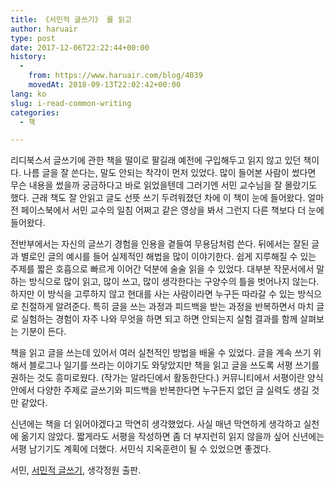 ```yaml
---
title: 《서민적 글쓰기》 를 읽고
author: haruair
type: post
date: 2017-12-06T22:22:44+00:00
history:
  - 
    from: https://www.haruair.com/blog/4039
    movedAt: 2018-09-13T22:02:42+00:00
lang: ko
slug: i-read-common-writing
categories:
  - 책

---
```

리디북스서 글쓰기에 관한 책을 떨이로 팔길래 예전에 구입해두고 읽지 않고 있던 책이다. 나름 글을 잘 쓴다는, 말도 안되는 착각이 먼저 있었다. 많이 들어본 사람이 썼다면 무슨 내용을 썼을까 궁금하다고 바로 읽었을텐데 그러기엔 서민 교수님을 잘 몰랐기도 했다. 근래 책도 잘 안읽고 글도 선뜻 쓰기 두려워졌던 차에 이 책이 눈에 들어왔다. 얼마 전 페이스북에서 서민 교수의 일침 어쩌고 같은 영상을 봐서 그런지 다른 책보다 더 눈에 들어왔다.

전반부에서는 자신의 글쓰기 경험을 인용을 곁들여 무용담처럼 쓴다. 뒤에서는 잘된 글과 별로인 글의 예시를 들어 실제적인 해법을 많이 이야기한다. 쉽게 지루해질 수 있는 주제를 짧은 호흡으로 빠르게 이어간 덕분에 술술 읽을 수 있었다. 대부분 작문서에서 말하는 방식으로 많이 읽고, 많이 쓰고, 많이 생각한다는 구양수의 틀을 벗어나지 않는다. 하지만 이 방식을 고루하지 않고 현대를 사는 사람이라면 누구든 따라갈 수 있는 방식으로 친절하게 알려준다. 특히 글을 쓰는 과정과 피드백을 받는 과정을 반복하면서 마치 글로 실험하는 경험이 자주 나와 무엇을 하면 되고 하면 안되는지 실험 결과를 함께 살펴보는 기분이 든다.

책을 읽고 글을 쓰는데 있어서 여러 실천적인 방법을 배울 수 있었다. 글을 계속 쓰기 위해서 블로그나 일기를 쓰라는 이야기도 와닿았지만 책을 읽고 글을 쓰도록 서평 쓰기를 권하는 것도 흥미로웠다. (작가는 알라딘에서 활동한단다.) 커뮤니티에서 서평이란 양식 안에서 다양한 주제로 글쓰기와 피드백을 반복한다면 누구든지 없던 글 실력도 생길 것만 같았다.

신년에는 책을 더 읽어야겠다고 막연히 생각했었다. 사실 매년 막연하게 생각하고 실천에 옮기지 않았다. 짧게라도 서평을 작성하면 좀 더 부지런히 읽지 않을까 싶어 신년에는 서평 남기기도 계획에 더했다. 서민식 지옥훈련이 될 수 있었으면 좋겠다.

서민, [서민적 글쓰기][1], 생각정원 출판.

 [1]: https://ridibooks.com/v2/Detail?id=723000040
